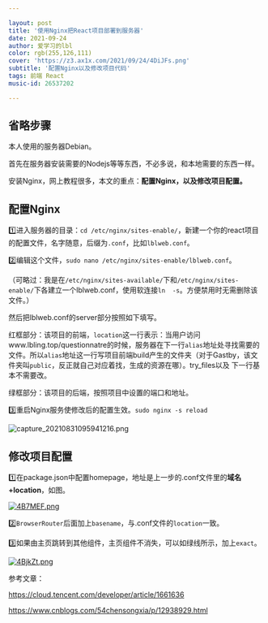 ```yaml
---

layout: post
title: '使用Nginx把React项目部署到服务器'
date: 2021-09-24
author: 爱学习的lbl
color: rgb(255,126,111)
cover: 'https://z3.ax1x.com/2021/09/24/4DiJFs.png'
subtitle: '配置Nginx以及修改项目代码'
tags: 前端 React
music-id: 26537202

---
```


## 省略步骤

本人使用的服务器Debian。

首先在服务器安装需要的Nodejs等等东西，不必多说，和本地需要的东西一样。

安装Nginx，网上教程很多，本文的重点：**配置Nginx，以及修改项目配置。**

## 配置Nginx

1️⃣进入服务器的目录：`cd /etc/nginx/sites-enable/`，新建一个你的react项目的配置文件，名字随意，后缀为`.conf`，比如`lblweb.conf`。

2️⃣编辑这个文件，`sudo nano /etc/nginx/sites-enable/lblweb.conf`。

（可略过：我是在`/etc/nginx/sites-available/`下和`/etc/nginx/sites-enable/`下各建立一个lblweb.conf，使用软连接`ln  -s`。方便禁用时无需删除该文件。）

然后把lblweb.conf的server部分按照如下填写。

红框部分：该项目的前端，`location`这一行表示：当用户访问www.lbling.top/questionnatre的时候，服务器在下一行`alias`地址处寻找需要的文件。所以`alias`地址这一行写项目前端build产生的文件夹（对于Gastby，该文件夹叫`public`，反正就自己对应着找，生成的资源在哪）。try_files以及 下一行基本不需要改。

绿框部分：该项目的后端，按照项目中设置的端口和地址。

3️⃣重启Nginx服务使修改后的配置生效。`sudo nginx -s reload`

![capture_20210831095941216.png](https://i.loli.net/2021/08/31/JlXMhOosmLeY7PF.png)



## 修改项目配置

1️⃣在package.json中配置homepage，地址是上一步的.conf文件里的**域名+location**，如图。

[![4B7MEF.png](https://z3.ax1x.com/2021/09/24/4B7MEF.png)](https://imgtu.com/i/4B7MEF)

2️⃣`BrowserRouter`后面加上`basename`，与.conf文件的`location`一致。

3️⃣如果由主页跳转到其他组件，主页组件不消失，可以如绿线所示，加上`exact`。

[![4BjkZt.png](https://z3.ax1x.com/2021/09/24/4BjkZt.png)](https://imgtu.com/i/4BjkZt)



参考文章：

https://cloud.tencent.com/developer/article/1661636

https://www.cnblogs.com/54chensongxia/p/12938929.html

